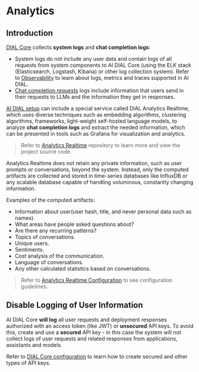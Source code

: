 # Analytics

## Introduction

[DIAL Core](https://github.com/epam/ai-dial-core) collects **system logs** and **chat completion logs**:

* System logs do not include any user data and contain logs of all requests from system components to AI DIAL Core (using the ELK stack (Elasticsearch, Logstash, Kibana) or other log collection system). Refer to [Observability](/docs/tutorials/2.devops/3.observability-config.md) to learn about logs, metrics and traces supported in AI DIAL.
* [Chat completion requests](https://epam-rail.com/dial_api#/paths/~1openai~1deployments~1%7BDeployment%20Name%7D~1chat~1completions/post) logs include information that users send in their requests to LLMs and the information they get in responses.

[AI DIAL setup](docs/platform/0.architecture-and-concepts/2.architecture.md#full-platform-landscape) can include a special service called DIAL Analytics Realtime, which uses diverse techniques such as embedding algorithms, clustering algorithms, frameworks, light-weight self-hosted language models, to analyze **chat completion logs** and extract the needed information, which can be presented in tools such as Grafana for visualization and analytics.

> Refer to [Analytics Realtime](https://github.com/epam/ai-dial-analytics-realtime) repository to learn more and view the project source code.

Analytics Realtime does not retain any private information, such as user prompts or conversations, beyond the system. Instead, only the computed artifacts are collected and stored in time-series databases like InfluxDB or any scalable database capable of handling voluminous, constantly changing information.

Examples of the computed artifacts:

* Information about user(user hash, title, and never personal data such as names).
* What areas have people asked questions about?
* Are there any recurring patterns?
* Topics of conversations.
* Unique users.
* Sentiments.
* Cost analysis of the communication.
* Language of conversations.
* Any other calculated statistics based on conversations.

> Refer to [Analytics Realtime Configuration](/docs/tutorials/2.devops/1.configuration/2.realtime-analytics-config.md) to see configuration guidelines.

## Disable Logging of User Information

AI DIAL Core **will log** all user requests and deployment responses authorized with an access token (like JWT) or **unsecured** API keys. To avoid this, create and use a **secured** API key - in this case the system will not collect logs of user requests and related responses from applications, assistants and models.

Refer to [DIAL Core configuration](https://github.com/epam/ai-dial-core?tab=readme-ov-file#dynamic-settings) to learn how to create secured and other types of API keys.
